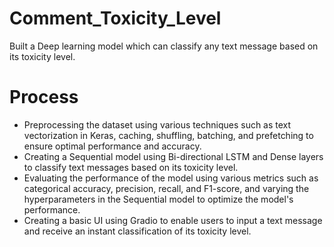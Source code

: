 # Comment_Toxicity_Level
Built a Deep learning model which can classify any text message based on its toxicity level. 

# Process
- Preprocessing the dataset using various techniques such as text vectorization in Keras, caching, shuffling, batching, and prefetching to ensure optimal performance and accuracy.
- Creating a Sequential model using Bi-directional LSTM and Dense layers to classify text messages based on its toxicity level.
- Evaluating the performance of the model using various metrics such as categorical accuracy, precision, recall, and F1-score, and varying the hyperparameters in the Sequential model to optimize the model's performance.
- Creating a basic UI using Gradio to enable users to input a text message and receive an instant classification of its toxicity level.

